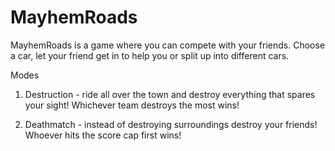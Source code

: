 # MayhemRoads

MayhemRoads is a game where you can compete with your friends. Choose a car, let your friend get in to help you or split up into different cars. 

Modes
1. Destruction - ride all over the town and destroy everything that spares your sight! Whichever team destroys the most wins!

2. Deathmatch - instead of destroying surroundings destroy your friends! Whoever hits the score cap first wins!


